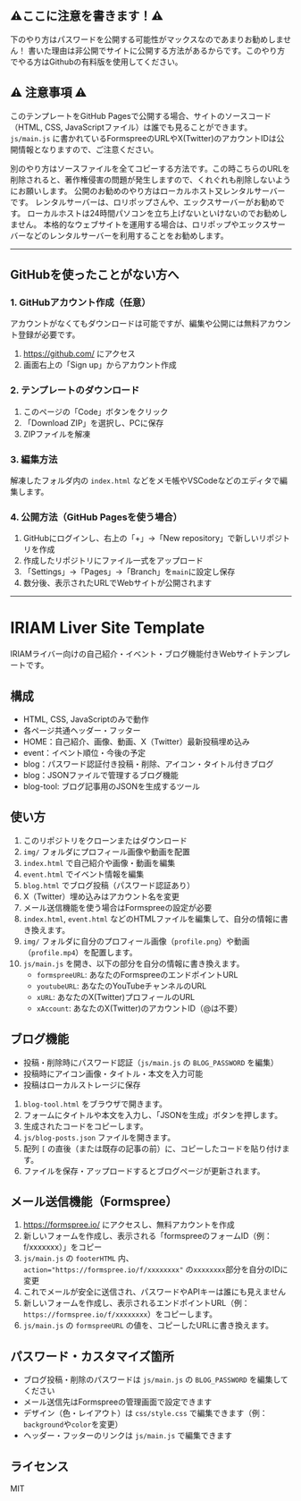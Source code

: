 ## ⚠️ここに注意を書きます！⚠️
下のやり方はパスワードを公開する可能性がマックスなのであまりお勧めしません！
書いた理由は非公開でサイトに公開する方法があるからです。このやり方でやる方はGithubの有料版を使用してください。
## ⚠️ 注意事項 ⚠️
このテンプレートをGitHub Pagesで公開する場合、サイトのソースコード（HTML, CSS, JavaScriptファイル）は誰でも見ることができます。
`js/main.js` に書かれているFormspreeのURLやX(Twitter)のアカウントIDは公開情報となりますので、ご注意ください。

別のやり方はソースファイルを全てコピーする方法です。この時こちらのURLを削除されると、著作権侵害の問題が発生しますので、くれぐれも削除しないようにお願いします。
公開のお勧めのやり方はローカルホスト又レンタルサーバーです。
レンタルサーバーは、ロリポップさんや、エックスサーバーがお勧めです。
ローカルホストは24時間パソコンを立ち上げないといけないのでお勧めしません。
本格的なウェブサイトを運用する場合は、ロリポップやエックスサーバーなどのレンタルサーバーを利用することをお勧めします。

---
 
## GitHubを使ったことがない方へ

### 1. GitHubアカウント作成（任意）
アカウントがなくてもダウンロードは可能ですが、編集や公開には無料アカウント登録が必要です。
1. https://github.com/ にアクセス
2. 画面右上の「Sign up」からアカウント作成

### 2. テンプレートのダウンロード
1. このページの「Code」ボタンをクリック
2. 「Download ZIP」を選択し、PCに保存
3. ZIPファイルを解凍

### 3. 編集方法
解凍したフォルダ内の `index.html` などをメモ帳やVSCodeなどのエディタで編集します。

### 4. 公開方法（GitHub Pagesを使う場合）
1. GitHubにログインし、右上の「+」→「New repository」で新しいリポジトリを作成
2. 作成したリポジトリにファイル一式をアップロード
3. 「Settings」→「Pages」→「Branch」を`main`に設定し保存
4. 数分後、表示されたURLでWebサイトが公開されます

---

# IRIAM Liver Site Template

IRIAMライバー向けの自己紹介・イベント・ブログ機能付きWebサイトテンプレートです。

## 構成
- HTML, CSS, JavaScriptのみで動作
- 各ページ共通ヘッダー・フッター
- HOME：自己紹介、画像、動画、X（Twitter）最新投稿埋め込み
- event：イベント順位・今後の予定
- blog：パスワード認証付き投稿・削除、アイコン・タイトル付きブログ
- blog：JSONファイルで管理するブログ機能
- blog-tool: ブログ記事用のJSONを生成するツール

## 使い方
1. このリポジトリをクローンまたはダウンロード
2. `img/` フォルダにプロフィール画像や動画を配置
3. `index.html` で自己紹介や画像・動画を編集
4. `event.html` でイベント情報を編集
5. `blog.html` でブログ投稿（パスワード認証あり）
6. X（Twitter）埋め込みはアカウント名を変更
7. メール送信機能を使う場合はFormspreeの設定が必要
2. `index.html`, `event.html` などのHTMLファイルを編集して、自分の情報に書き換えます。
3. `img/` フォルダに自分のプロフィール画像（`profile.png`）や動画（`profile.mp4`）を配置します。
4. `js/main.js` を開き、以下の部分を自分の情報に書き換えます。
    - `formspreeURL`: あなたのFormspreeのエンドポイントURL
    - `youtubeURL`: あなたのYouTubeチャンネルのURL
    - `xURL`: あなたのX(Twitter)プロフィールのURL
    - `xAccount`: あなたのX(Twitter)のアカウントID（@は不要）

## ブログ機能
- 投稿・削除時にパスワード認証（`js/main.js` の `BLOG_PASSWORD` を編集）
- 投稿時にアイコン画像・タイトル・本文を入力可能
- 投稿はローカルストレージに保存
1. `blog-tool.html` をブラウザで開きます。
2. フォームにタイトルや本文を入力し、「JSONを生成」ボタンを押します。
3. 生成されたコードをコピーします。
2. `js/blog-posts.json` ファイルを開きます。
4. 配列 `[` の直後（または既存の記事の前）に、コピーしたコードを貼り付けます。
5. ファイルを保存・アップロードするとブログページが更新されます。


## メール送信機能（Formspree）
1. https://formspree.io/ にアクセスし、無料アカウントを作成
2. 新しいフォームを作成し、表示される「formspreeのフォームID（例：f/xxxxxxx）」をコピー
3. `js/main.js` の `footerHTML` 内、`action="https://formspree.io/f/xxxxxxxx"` の`xxxxxxxx`部分を自分のIDに変更
4. これでメールが安全に送信され、パスワードやAPIキーは誰にも見えません
2. 新しいフォームを作成し、表示されるエンドポイントURL（例：`https://formspree.io/f/xxxxxxxx`）をコピーします。
3. `js/main.js` の `formspreeURL` の値を、コピーしたURLに書き換えます。

## パスワード・カスタマイズ箇所
- ブログ投稿・削除のパスワードは `js/main.js` の `BLOG_PASSWORD` を編集してください
- メール送信先はFormspreeの管理画面で設定できます
- デザイン（色・レイアウト）は `css/style.css` で編集できます（例：`background`や`color`を変更）
- ヘッダー・フッターのリンクは `js/main.js` で編集できます

## ライセンス
MIT
